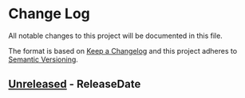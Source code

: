 # Change Log
All notable changes to this project will be documented in this file.

The format is based on [Keep a Changelog](http://keepachangelog.com/)
and this project adheres to [Semantic Versioning](http://semver.org/).

<!-- next-header -->
## [Unreleased] - ReleaseDate

<!-- next-url -->
[Unreleased]: https://github.com/gitext-rs/git-dive/compare/4c4c6c6ab7dd425a8c0fe3f29476e63b57e28d44...HEAD
